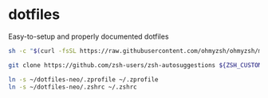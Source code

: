 # dotfiles

Easy-to-setup and properly documented dotfiles

```bash
sh -c "$(curl -fsSL https://raw.githubusercontent.com/ohmyzsh/ohmyzsh/master/tools/install.sh)"

git clone https://github.com/zsh-users/zsh-autosuggestions ${ZSH_CUSTOM:-~/.oh-my-zsh/custom}/plugins/zsh-autosuggestions

ln -s ~/dotfiles-neo/.zprofile ~/.zprofile
ln -s ~/dotfiles-neo/.zshrc ~/.zshrc
```